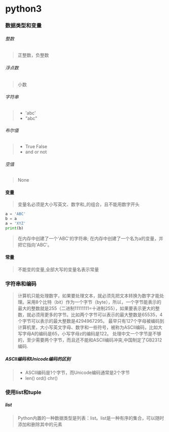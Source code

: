 # python3
### 数据类型和变量
###### 整数
> 正整数，负整数
###### 浮点数
> 小数
###### 字符串
> - 'abc'
> - "abc"
###### 布尔值
> - True False
> - and or not
###### 空值
> None

#### 变量
> 变量名必须是大小写英文、数字和_的组合，且不能用数字开头

```python
a = 'ABC'
b = a
a = 'XYZ'
print(b)
```
> 在内存中创建了一个'ABC'的字符串;
> 在内存中创建了一个名为a的变量，并把它指向'ABC'。

#### 常量
> 不能变的变量,全部大写的变量名表示常量

### 字符串和编码

>计算机只能处理数字，如果要处理文本，就必须先把文本转换为数字才能处理。采用8个比特（bit）作为一个字节（byte），所以，一个字节能表示的最大的整数就是255（二进制11111111=十进制255），如果要表示更大的整数，就必须用更多的字节。比如两个字节可以表示的最大整数是65535，4个字节可以表示的最大整数是4294967295。
>最早只有127个字母被编码到计算机里，大小写英文字母、数字和一些符号，被称为ASCII编码，比如大写字母A的编码是65，小写字母z的编码是122。
>处理中文一个字节是不够的，至少需要两个字节，而且还不能和ASCII编码冲突,中国制定了GB2312编码.

##### ASCII编码和Unicode编码的区别
> - ASCII编码是1个字节，而Unicode编码通常是2个字节
> - len() ord() chr()

### 使用list和tuple

##### list
> Python内置的一种数据类型是列表：list。list是一种有序的集合，可以随时添加和删除其中的元素
